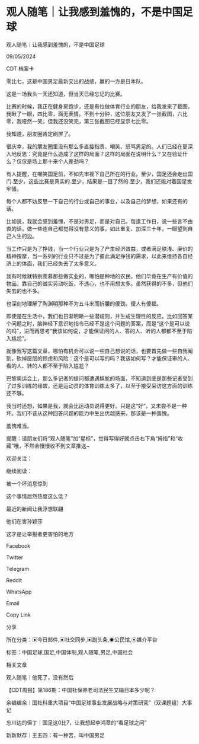 # 观人随笔｜让我感到羞愧的，不是中国足球

观人随笔｜让我感到羞愧的，不是中国足球

09/05/2024

CDT 档案卡













零比七，这是中国男足最新交出的战绩，赢的一方是日本队。

这是一场我头一天还知道，但当天已经忘记的比赛。

比赛的时候，我正在健身房跑步，还是有位做体育行业的朋友，给我发来了截图，我瞅了一眼，四比零，面无表情。不到十分钟，这位朋友又发了一张截图，六比零，我哑然一笑。但我还没笑完，第三张截图已经显示七比零。

我知道，朋友圈肯定刷屏了。

很庆幸，我的朋友圈里没有那么多直接指责、嘲笑、怒骂男足的。人们已经在更深入地反思：究竟是什么造成了这样的局面？这样的局面在说明什么？又在验证什么？仅仅是场上那十来个人差劲吗？

有人提醒，在嘲笑国足前，不如先审视下自己所在的行业。至少，国足还会走出国门.至少，这些比赛是真实的.至少，结果是一目了然的.至少，我们还能对着国足发牢骚。

每个人都不妨反思一下自己的行业或自己的事业，以及自己的梦想，如果还有的话。

比如说，我就会感到羞愧，不是对男足，而是对自己。每逢工作日，说一些言不由衷的话，做一些连自己都觉得没有意义的事，如此重复、加深三十年，一眼望到自己人生的边。

当工作只是为了挣钱，当一个行业只是为了产生经济效益，或者满足肤浅、廉价的精神按摩，当一系列的行业只不过是为了彼此满足挣钱的需求，以此来维持各自经济上的体面，我们已经失去了太多意义。

我有时候就特别羡慕那些做实业的，哪怕是种地的农民，他们毕竟在生产有价值的物品，靠自己的诚实劳动吃饭，不违心，也不用想太多。虽然获得的不多，但他们失去的也不多。

也深刻地理解了陶渊明那种不为五斗米而折腰的傻劲。傻人有傻福。

即使是在生活中，我们也日渐明晰一些潜规则，并生成生理性的反应。比如回答某个问题之时，脑神经下意识地指令已经不是这个问题的答案，而是“这个是可以说的吗”，进而再思考“我该如何说，才能保证问的人、答的人、听的人都都不至于陷入尴尬”。

就像我写这篇文章，哪怕有机会可以说一些自己想说的话，也要首先做一些自我阉割，砍掉层层的顾虑和风险：这个是可以写的吗？我该如何写？才能保证审的人、看的人、转的人都不至于陷入尴尬？

巴黎奥运会上，那么多记者的提问都遭遇尴尬的场面，不知道到底是那些记者受到了过多训练的缘故，还是运动员的体育训练太多了，以至于接受采访这方面的训练还不够。

我当时还想，如果是我，就会比运动员说得更好。只是这“好”，又未尝不是一种坏。我们不该从这种回答问题的能力中生出优越感来，那该是一种羞愧。

羞愧难当。

提醒：请朋友们将“观人随笔”加“星标”，觉得写得好就点击右下角“拇指”和“收藏”哦，不然会慢慢收不到文章推送\~

欢迎关注：

继续阅读：

被一个坏消息惊到

这个事情居然热度这么低？

最近的新闻让我浮想联翩

他们在害孙颖莎 

这才是让举报者更害怕的地方

Facebook

Twitter

Telegram

Reddit

WhatsApp

Email

Copy Link

分享

所在分类：▣今日邮件,▣社交同步,▣副头条,◉公民馆,⦿媒介平台

标签：中国足球,国足,中国体制,观人随笔,男足,中国社会

相关文章

观人随笔｜他死了，没有然后

【CDT周报】第186期：中国社保养老司法民生又输日本多少呢？

余编编余｜国社科重大项目“中国足球事业发展战略与对策研究”（双课题组）大事记

忘川边的但丁｜国足这0比7，让我想起李鸿章的“看足球之问”

新新默存｜王五四：有一种苦，叫中国男足